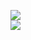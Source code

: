 [![](https://img.shields.io/badge/Made%20With-Github%20Spray-lightgrey.svg?style=for-the-badge&logo=github)](https://github.com/Annihil/github-spray#20474)  
[![](https://i.imgur.com/2DrTn0Z.gif)](https://github.com/Annihil/github-spray)